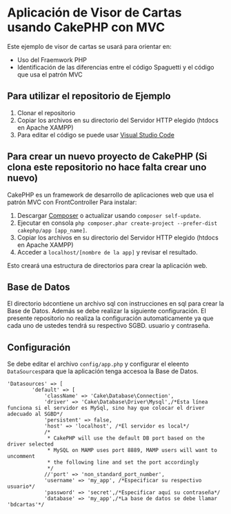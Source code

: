 
# Aplicación de Visor de Cartas usando CakePHP con MVC
Este ejemplo de visor de cartas se usará para orientar en:

* Uso del Fraemwork PHP
* Identificación de las diferencias entre el código Spaguetti y el código que usa el patrón MVC

## Para utilizar el repositorio de Ejemplo
1. Clonar el repositorio
2. Copiar los archivos en su directorio del Servidor HTTP elegido (htdocs en Apache XAMPP)
3. Para editar el código se puede usar [Visual Studio  Code](https://code.visualstudio.com/)

## Para crear un nuevo proyecto de CakePHP (Si clona este repositorio no hace falta crear uno nuevo)
CakePHP es un framework de desarrollo de aplicaciones web que usa el patrón MVC con FrontController
Para instalar:
1. Descargar [Composer](https://getcomposer.org/doc/00-intro.md) o actualizar usando `composer self-update`.
2. Ejecutar en consola `php composer.phar create-project --prefer-dist cakephp/app [app_name]`. 
3. Copiar los archivos en su directorio del Servidor HTTP elegido (htdocs en Apache XAMPP)
4. Acceder a `localhost/[nombre de la app]` y revisar el resultado.

Esto creará una estructura de directorios para crear la aplicación web.

## Base de Datos 
El directorio `bd`contiene un archivo sql con instrucciones en sql para crear la Base de Datos.
Además se debe realizar la siguiente configuración. El presente repositorio no realiza la configuración automaticamente ya que cada uno de ustedes tendrá su respectivo SGBD. usuario y contraseña.

## Configuración

Se debe editar el archivo `config/app.php` y configurar el eleento `DataSources`para que la aplicación tenga accesoa la Base de Datos.

```
'Datasources' => [
        'default' => [
            'className' => 'Cake\Database\Connection',
            'driver' => 'Cake\Database\Driver\Mysql',/*Esta línea funciona si el servidor es MySql, sino hay que colocar el driver adecuado al SGBD*/
            'persistent' => false,
            'host' => 'localhost', /*El servidor es local*/
            /*
             * CakePHP will use the default DB port based on the driver selected
             * MySQL on MAMP uses port 8889, MAMP users will want to uncomment
             * the following line and set the port accordingly
             */
            //'port' => 'non_standard_port_number',
            'username' => 'my_app', /*Especificar su respectivo usuario*/
            'password' => 'secret',/*Especificar aquí su contraseña*/
            'database' => 'my_app',/*La base de datos se debe llamar 'bdcartas'*/
```
